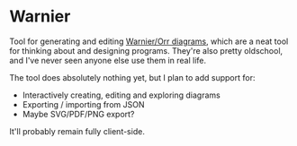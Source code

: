 # Warnier

Tool for generating and editing [Warnier/Orr diagrams](https://en.wikipedia.org/wiki/Warnier/Orr_diagram), which are a neat tool for thinking about and designing programs. They're also pretty oldschool, and I've never seen anyone else use them in real life.

The tool does absolutely nothing yet, but I plan to add support for:

* Interactively creating, editing and exploring diagrams
* Exporting / importing from JSON
* Maybe SVG/PDF/PNG export?

It'll probably remain fully client-side.
